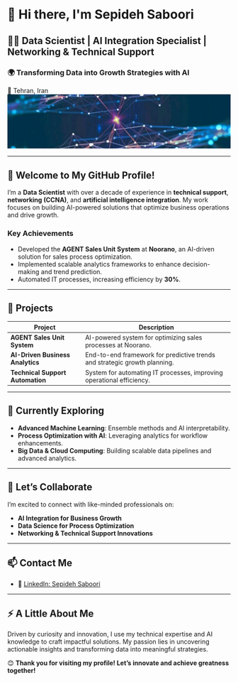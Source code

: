 # 👋 Hi there, I'm Sepideh Saboori  

## 👨‍💻 Data Scientist | AI Integration Specialist | Networking & Technical Support  
### 🌍 Transforming Data into Growth Strategies with AI  
📍 Tehran, Iran  
![Banner](6028123622733891493.jpg)

---

## 🚀 Welcome to My GitHub Profile!  

I’m a **Data Scientist** with over a decade of experience in **technical support**, **networking (CCNA)**, and **artificial intelligence integration**. My work focuses on building AI-powered solutions that optimize business operations and drive growth.  

### **Key Achievements**  
- Developed the **AGENT Sales Unit System** at **Noorano**, an AI-driven solution for sales process optimization.  
- Implemented scalable analytics frameworks to enhance decision-making and trend prediction.  
- Automated IT processes, increasing efficiency by **30%**.  

---

## 🔭 Projects  

| **Project**                  | **Description**                                                                 |  
|------------------------------|-------------------------------------------------------------------------------|  
| **AGENT Sales Unit System**  | AI-powered system for optimizing sales processes at Noorano.                  |  
| **AI-Driven Business Analytics** | End-to-end framework for predictive trends and strategic growth planning.       |  
| **Technical Support Automation** | System for automating IT processes, improving operational efficiency.            |  

---

## 🌱 Currently Exploring  

- **Advanced Machine Learning**: Ensemble methods and AI interpretability.  
- **Process Optimization with AI**: Leveraging analytics for workflow enhancements.  
- **Big Data & Cloud Computing**: Building scalable data pipelines and advanced analytics.  

---

## 💬 Let’s Collaborate  

I’m excited to connect with like-minded professionals on:  
- **AI Integration for Business Growth**  
- **Data Science for Process Optimization**  
- **Networking & Technical Support Innovations**  

---

## 📫 Contact Me  

- 💼 [LinkedIn: Sepideh Saboori]((https://www.linkedin.com/in/sepideh-saboori-ba43b789/))  

---

## ⚡ A Little About Me  

Driven by curiosity and innovation, I use my technical expertise and AI knowledge to craft impactful solutions. My passion lies in uncovering actionable insights and transforming data into meaningful strategies.  

😊 **Thank you for visiting my profile! Let’s innovate and achieve greatness together!**  
